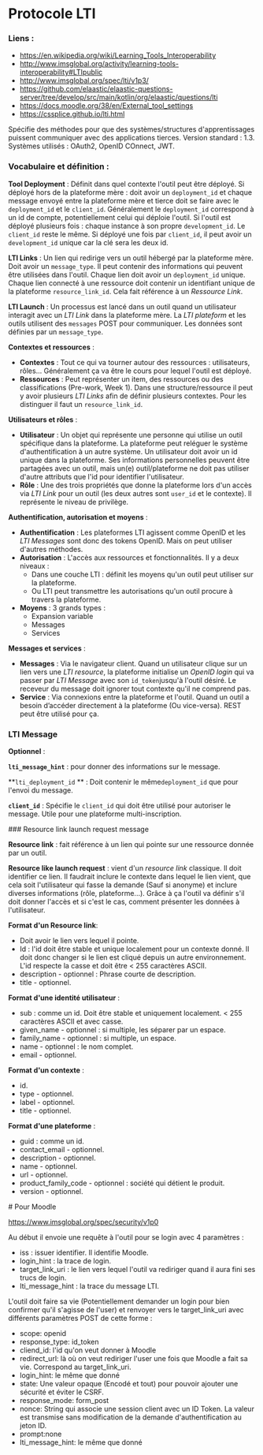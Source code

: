 # Protocole LTI

### Liens :

* https://en.wikipedia.org/wiki/Learning_Tools_Interoperability
* http://www.imsglobal.org/activity/learning-tools-interoperability#LTIpublic
* http://www.imsglobal.org/spec/lti/v1p3/
* https://github.com/elaastic/elaastic-questions-server/tree/develop/src/main/kotlin/org/elaastic/questions/lti
* https://docs.moodle.org/38/en/External_tool_settings
* https://cssplice.github.io/lti.html

Spécifie des méthodes pour que des systèmes/structures d'apprentissages puissent communiquer avec des applications tierces.
Version standard : 1.3.
Systèmes utilisés : OAuth2, OpenID COnnect, JWT.

### Vocabulaire et définition :

**Tool Deployment** : Définit dans quel contexte l'outil peut être déployé. Si déployé hors de la plateforme mère : doit avoir un `deployment_id` et chaque message envoyé entre la plateforme mère et tierce doit se faire avec le `deployment_id` et le `client_id`.
Généralement le `deployment_id` correspond à un id de compte, potentiellement celui qui déploie l'outil.
Si l'outil est déployé plusieurs fois : chaque instance à son propre `development_id`. Le `client_id` reste le même.
Si déployé une fois par `client_id`, il peut avoir un `development_id` unique car la clé sera les deux id.

**LTI Links** : Un lien qui redirige vers un outil hébergé par la plateforme mère. Doit avoir un `message_type`. Il peut contenir des informations qui peuvent être utilisées dans l'outil. 
Chaque lien doit avoir un `deployment_id` unique.
Chaque lien connecté à une ressource doit contenir un identifiant unique de la plateforme `resource_link_id`. Cela fait référence à un *Ressource Link*.

**LTI Launch** : Un processus est lancé dans un outil quand un utilisateur interagit avec un *LTI Link* dans la plateforme mère. La *LTI plateform* et les outils utilisent des `messages` POST pour communiquer. Les données sont définies par un `message_type`.

**Contextes et ressources** : 

* **Contextes** : Tout ce qui va tourner autour des ressources : utilisateurs, rôles... Généralement ça va être le cours pour lequel l'outil est déployé.
* **Ressources** : Peut représenter un item, des ressources ou des classifications (Pre-work, Week 1). Dans une structure/ressource il peut y avoir plusieurs *LTI Links* afin de définir plusieurs contextes. Pour les distinguer il faut un `resource_link_id`.

**Utilisateurs et rôles** :

* **Utilisateur** : Un objet qui représente une personne qui utilise un outil spécifique dans la plateforme. La plateforme peut reléguer le système d'authentification à un autre système. Un utilisateur doit avoir un id unique dans la plateforme. Ses informations personnelles peuvent être partagées avec un outil, mais un(e) outil/plateforme ne doit pas utiliser d'autre attributs que l'id pour identifier l'utilisateur.
* **Rôle** : Une des trois propriétés que donne la plateforme lors d'un accès via *LTI Link* pour un outil (les deux autres sont `user_id` et le contexte). Il représente le niveau de privilège.

**Authentification, autorisation et moyens** :

* **Authentification** : Les plateformes LTI agissent comme OpenID et les *LTI Messages* sont donc des tokens OpenID. Mais on peut utiliser d'autres méthodes.
* **Autorisation** : L'accès aux ressources et fonctionnalités. Il y a deux niveaux : 
  * Dans une couche LTI : définit les moyens qu'un outil peut utiliser sur la plateforme.
  * Ou LTI peut transmettre les autorisations qu'un outil procure à travers la plateforme.
* **Moyens** : 3 grands types :
  * Expansion variable
  * Messages
  * Services

**Messages et services** :

* **Messages** : Via le navigateur client. Quand un utilisateur clique sur un lien vers une *LTI resource*, la plateforme initialise un *OpenID login* qui va passer par *LTI Message* avec son `id_token`jusqu'à l'outil désiré. Le receveur du message doit ignorer tout contexte qu'il ne comprend pas.
* **Service** : Via connexions entre la plateforme et l'outil. Quand un outil a besoin d’accéder directement à la plateforme (Ou vice-versa). REST peut être utilisé pour ça.

### LTI Message

**Optionnel** :

**`lti_message_hint`** : pour donner des informations sur le message.

**`lti_deployment_id` ** : Doit contenir le même`deployment_id` que pour l'envoi du message.

**`client_id`** : Spécifie le `client_id` qui doit être utilisé pour autoriser le message.  Utile pour une plateforme multi-inscription.

### Resource link launch request message

**Resource link** : fait référence à un lien qui pointe sur une ressource donnée par un outil.

**Resource like launch request** : vient d'un *resource link* classique. Il doit identifier ce lien. Il faudrait inclure le contexte dans lequel le lien vient, que cela soit l'utilisateur qui fasse la demande (Sauf si anonyme) et inclure diverses informations (rôle, plateforme...).
Grâce à ça l'outil va définir s'il doit donner l'accès et si c'est le cas, comment présenter les données à l'utilisateur.  

**Format d'un Resource link**: 

* Doit avoir le lien vers lequel il pointe.
* Id : l'id doit être stable et unique localement pour un contexte donné. Il doit donc changer si le lien est cliqué depuis un autre environnement. L'id respecte la casse et doit être < 255 caractères ASCII.
* description - optionnel : Phrase courte de description.
* title - optionnel. 

**Format d'une identité utilisateur** :

* sub : comme un id. Doit être stable et uniquement localement. < 255 caractères ASCII et avec casse.
* given_name - optionnel : si multiple, les séparer par un espace.
* family_name - optionnel : si multiple, un espace.
* name - optionnel : le nom complet.
* email - optionnel.

**Format d'un contexte** :

* id.
* type - optionnel.
* label - optionnel.
* title - optionnel.

**Format d'une plateforme** :

* guid : comme un id.
* contact_email - optionnel.
* description - optionnel.
* name - optionnel.
* url - optionnel.
* product_family_code - optionnel : société qui détient le produit.
* version - optionnel.



# Pour Moodle

https://www.imsglobal.org/spec/security/v1p0

Au début il envoie une requête à l'outil pour se login avec 4 paramètres :

* iss : issuer identifier. Il identifie Moodle.
* login_hint : la trace de login.
* target_link_uri : le lien vers lequel l'outil va rediriger quand il aura fini ses trucs de login.
* lti_message_hint : la trace du message LTI.

L'outil doit faire sa vie (Potentiellement demander un login pour bien confirmer qu'il s'agisse de l'user) et renvoyer vers le target_link_uri avec différents paramètres POST de cette forme :

* scope: openid
* response_type: id_token
* cliend_id: l'id qu'on veut donner à Moodle
* redirect_url: là où on veut rediriger l'user une fois que Moodle a fait sa vie. Correspond au target_link_uri.
* login_hint: le même que donné
* state: Une valeur opaque (Encodé et tout) pour pouvoir ajouter une sécurité et éviter le CSRF.
* response_mode: form_post
* nonce: String qui associe une session client avec un ID Token. La valeur est transmise sans modification de la demande d'authentification au jeton ID.
* prompt:none
* lti_message_hint: le même que donné